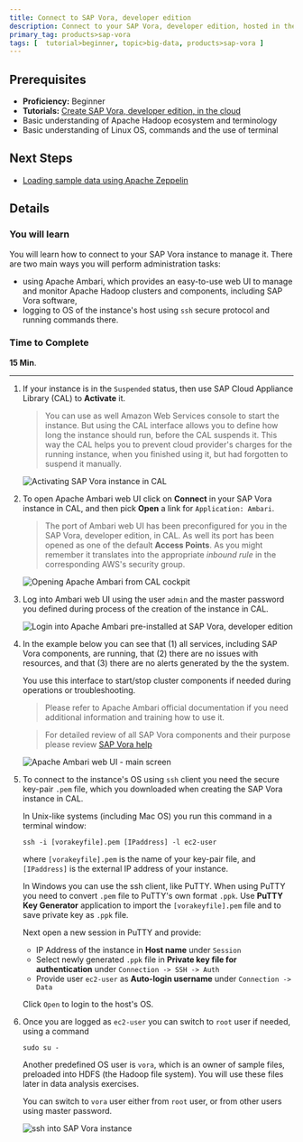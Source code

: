 ```yaml
---
title: Connect to SAP Vora, developer edition
description: Connect to your SAP Vora, developer edition, hosted in the public cloud
primary_tag: products>sap-vora
tags: [  tutorial>beginner, topic>big-data, products>sap-vora ]
---
```

## Prerequisites  
 - **Proficiency:** Beginner
 - **Tutorials:** [Create SAP Vora, developer edition, in the cloud](https://www.sap.com/developer/tutorials/vora-setup-cloud.html)
 - Basic understanding of Apache Hadoop ecosystem and terminology
 - Basic understanding of Linux OS, commands and the use of terminal

## Next Steps
 - [Loading sample data using Apache Zeppelin](https://www.sap.com/developer/tutorials/vora-zeppelin-load-sample-data.html)

## Details
### You will learn  
You will learn how to connect to your SAP Vora instance to manage it. There are two main ways you will perform administration tasks:
 - using Apache Ambari, which provides an easy-to-use web UI to manage and monitor Apache Hadoop clusters and components, including SAP Vora software,
 - logging to OS of the instance's host using `ssh` secure protocol and running commands there.

### Time to Complete
**15 Min**.

---

1. If your instance is in the `Suspended` status, then use SAP Cloud Appliance Library (CAL) to **Activate** it.

    >You can use as well Amazon Web Services console to start the instance. But using the CAL interface allows you to define how long the instance should run, before the CAL suspends it. This way the CAL helps you to prevent cloud provider's charges for the running instance, when you finished using it, but had forgotten to suspend it manually.

    ![Activating SAP Vora instance in CAL](voraconnect01.jpg)

2. To open Apache Ambari web UI click on **Connect** in your SAP Vora instance in CAL, and then pick **Open** a link for `Application: Ambari`.

    >The port of Ambari web UI has been preconfigured for you in the SAP Vora, developer edition, in CAL. As well its port has been opened as one of the default **Access Points**. As you might remember it translates into the appropriate _inbound rule_ in the corresponding AWS's security group.

    ![Opening Apache Ambari from CAL cockpit](voraconnect02.jpg)

3. Log into Ambari web UI using the user `admin` and the master password you defined during process of the creation of the instance in CAL.

    ![Login into Apache Ambari pre-installed at SAP Vora, developer edition](voraconnect03.jpg)

4. In the example below you can see that (1) all services, including SAP Vora components, are running, that (2) there are no issues with resources, and that (3) there are no alerts generated by the the system.

    You use this interface to start/stop cluster components if needed during operations or troubleshooting.

    >Please refer to Apache Ambari official documentation if you need additional information and training how to use it.

    >For detailed review of all SAP Vora components and their purpose please review [SAP Vora help](https://help.sap.com/hana_vora_re)

    ![Apache Ambari web UI - main screen](voraconnect04.jpg)

5. To connect to the instance's OS using `ssh` client you need the secure key-pair `.pem` file, which you downloaded when creating the SAP Vora instance in CAL.

    In Unix-like systems (including Mac OS) you run this command in a terminal window:
    ```shell
    ssh -i [vorakeyfile].pem [IPaddress] -l ec2-user
    ```
    where `[vorakeyfile].pem` is the name of your key-pair file, and `[IPaddress]` is the external IP address of your instance.

    In Windows you can use the ssh client, like PuTTY. When using PuTTY you need to convert `.pem` file to PuTTY's own format `.ppk`. Use **PuTTY Key Generator** application to import the `[vorakeyfile].pem` file and to save private key as `.ppk` file.

    Next open a new session in PuTTY and provide:
    - IP Address of the instance in **Host name** under `Session`
    - Select newly generated `.ppk` file in **Private key file for authentication** under `Connection -> SSH -> Auth`
    - Provide user `ec2-user` as **Auto-login username** under `Connection -> Data`

     Click `Open` to login to the host's OS.

6. Once you are logged as `ec2-user` you can switch to `root` user if needed, using a command
    ```shell
    sudo su -
    ```

    Another predefined OS user is `vora`, which is an owner of sample files, preloaded into HDFS (the Hadoop file system). You will use these files later in data analysis exercises.

    You can switch to `vora` user either from `root` user, or from other users using master password.

    ![ssh into SAP Vora instance](voraconnect05.jpg)

